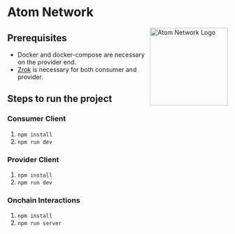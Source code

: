 # Atom Network

<img src="https://github.com/atomnetworkhq/atom-network/assets/166281098/39231d62-93df-48d2-990c-664ca603c37e" align="right"
     alt="Atom Network Logo" height="178">


## Prerequisites
* Docker and docker-compose are necessary on the provider end.
* [Zrok](https://zrok.io/) is necessary for both consumer and provider.

## Steps to run the project
### Consumer Client
1. `npm install`
2. `npm run dev`
   
### Provider Client
1. `npm install`
2. `npm run dev`

### Onchain Interactions
1. `npm install`
2. `npm run server`
